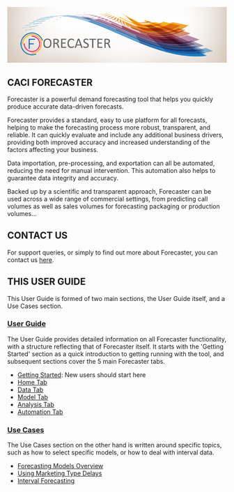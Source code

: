 
![CACI Forecaster](user-guide/Getting-started/imgs/ForecasterSplashWide.png)

## CACI FORECASTER

Forecaster is a powerful demand forecasting tool that helps you quickly produce accurate data-driven forecasts.

Forecaster provides a standard, easy to use platform for all forecasts, helping to make the forecasting process more robust, transparent, and reliable. It can quickly evaluate and include any additional business drivers, providing both improved accuracy and increased understanding of the factors affecting your business.

Data importation, pre-processing, and exportation can all be automated, reducing the need for manual intervention. This automation also helps to guarantee data integrity and accuracy.

Backed up by a scientific and transparent approach, Forecaster can be used across a wide range of commercial settings, from predicting call volumes as well as sales volumes for forecasting packaging or production volumes...


## CONTACT US

For support queries, or simply to find out more about Forecaster, you can contact us [here](/extra/contact-us.md).


## THIS USER GUIDE

This User Guide is formed of two main sections, the User Guide itself, and a Use Cases section. 

### [User Guide](/user-guide/user-guide.md)
The User Guide provides detailed information on all Forecaster functionality, with a structure reflecting that of Forecaster itself. It starts with the 'Getting Started' section as a quick introduction to getting running with the tool, and subsequent sections cover the 5 main Forecaster tabs. 
* [Getting Started](/user-guide/Getting-started/Getting-started.md): New users should start here
* [Home Tab](/user-guide/Home/Home.md)
* [Data Tab](/user-guide/Data/Data.md)
* [Model Tab](/user-guide/Forecasting/Forecasting.md)
* [Analysis Tab](/user-guide/Analysis/Analysis.md)
* [Automation Tab](/user-guide/Automation/Automation.md)


### [Use Cases](/use-cases/use-cases.md)
The Use Cases section on the other hand is written around specific topics, such as how to select specific models, or how to deal with interval data.
* [Forecasting Models Overview](user-cases/Forecast-Models-Overview.md)
* [Using Marketing Type Delays](user-cases/Delays.md)
* [Interval Forecasting](user-cases/Interval-Forecasting.md)

